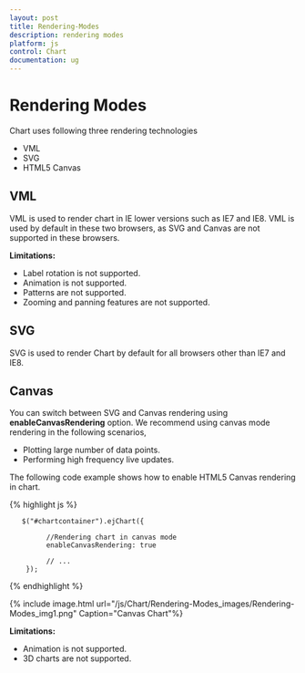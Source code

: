 ```yaml
---
layout: post
title: Rendering-Modes
description: rendering modes                    
platform: js
control: Chart
documentation: ug
---
```


# Rendering Modes

Chart uses following three rendering technologies

   * VML
   * SVG
   * HTML5 Canvas

## VML

VML is used to render chart in IE lower versions such as IE7 and IE8. VML is used by default in these two browsers, as SVG and Canvas are not supported in these browsers.

**Limitations:**

* Label rotation is not supported.
* Animation is not supported.
* Patterns are not supported.
* Zooming and panning features are not supported.

## SVG

SVG is used to render Chart by default for all browsers other than IE7 and IE8.

## Canvas

You can switch between SVG and Canvas rendering using **enableCanvasRendering** option. We recommend using canvas mode rendering in the following scenarios,

* Plotting large number of data points.
* Performing high frequency live updates.
 
The following code example shows how to enable HTML5 Canvas rendering in chart.


{% highlight js %}


       $("#chartcontainer").ejChart({
                    
             //Rendering chart in canvas mode
             enableCanvasRendering: true
             
             // ...
        });


{% endhighlight %}

{% include image.html url="/js/Chart/Rendering-Modes_images/Rendering-Modes_img1.png" Caption="Canvas Chart"%}

**Limitations:**
  
* Animation is not supported.
* 3D charts are not supported.


